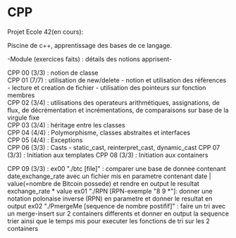 # CPP

Projet Ecole 42(en cours):

Piscine de c++, apprentissage des bases de ce langage.

-Module (exercices faits) : détails des notions apprisent-

CPP 00 (3/3) : notion de classe                                                                                                                  
CPP 01 (7/7) : utilisation de new/delete - notion et utilisation des réfèrences - lecture et creation de fichier - utilisation des pointeurs sur fonction membres                                                                                                                                               
CPP 02 (3/4) : utilisations des operateurs arithmétiques, assignations, de flux, de décrémentation et incrémentations, de comparaisons sur base de la virgule fixe                                                                                                                                         
CPP 03 (3/4) : héritage entre les classes                                                                                                              
CPP 04 (4/4) : Polymorphisme, classes abstraites et interfaces                                                                                        
CPP 05 (4/4) :  Exceptions                                                                                                                              
CPP 06 (3/3) : Casts - static_cast, reinterpret_cast, dynamic_cast
CPP 07 (3/3) : Initiation aux templates
CPP 08 (3/3) : Initiation aux containers

CPP 09 (3/3) : ex00 "./btc [file]" : comparer une base de donnee contenant date,exchange_rate avec un fichier mis en parametre contenant date | value(=nombre de Bitcoin possede) 
			et rendre en output le resultat exchange_rate * value
	    ex01 "./RPN [RPN-exemple "8 9 *"]: donner une notation polonaise inverse (RPN) en parametre et donner le resultat en output
	    ex02 "./PmergeMe [sequence de nombre postifif]" : faire un tri avec un merge-insert sur 2 containers differents et donner en output la sequence trier ainsi que le temps mis pour executer les fonctions de tri sur les 2 containers

